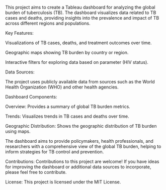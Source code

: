 This project aims to create a Tableau dashboard for analyzing the global burden of tuberculosis (TB). The dashboard visualizes data related to TB cases and deaths, providing insights into the prevalence and impact of TB across different regions and populations.

Key Features:

Visualizations of TB cases, deaths, and treatment outcomes over time.

Geographic maps showing TB burden by country or region.

Interactive filters for exploring data based on parameter (HIV status).

Data Sources:

The project uses publicly available data from sources such as the World Health Organization (WHO) and other health agencies.

Dashboard Components:

Overview: Provides a summary of global TB burden metrics.

Trends: Visualizes trends in TB cases and deaths over time.

Geographic Distribution: Shows the geographic distribution of TB burden using maps.

The dashboard aims to provide policymakers, health professionals, and researchers with a comprehensive view of the global TB burden, helping to inform strategies for TB control and prevention.

Contributions:
Contributions to this project are welcome! If you have ideas for improving the dashboard or additional data sources to incorporate, please feel free to contribute.

License:
This project is licensed under the MIT License.





